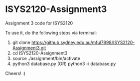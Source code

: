 # ISYS2120-Assignment3
Assignment 3 code for ISYS2120

To use it, do the following steps via terminal:

1) git clone https://github.sydney.edu.au/mful7998/ISYS2120-Assignment3.git
2) cd ISYS2120-Assignment3
3) source ./assignment/bin/activate
4) python3 database.py (OR) python3 -i database.py

Cheers! :)

